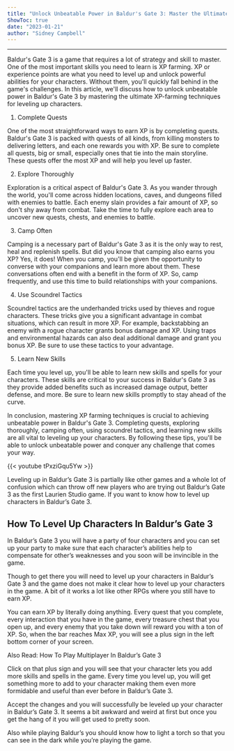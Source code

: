 ```yaml
---
title: "Unlock Unbeatable Power in Baldur's Gate 3: Master the Ultimate XP-Farming Techniques for Leveling Up Characters!"
ShowToc: true 
date: "2023-01-21"
author: "Sidney Campbell"
---
```

*****
Baldur's Gate 3 is a game that requires a lot of strategy and skill to master. One of the most important skills you need to learn is XP farming. XP or experience points are what you need to level up and unlock powerful abilities for your characters. Without them, you'll quickly fall behind in the game's challenges. In this article, we'll discuss how to unlock unbeatable power in Baldur's Gate 3 by mastering the ultimate XP-farming techniques for leveling up characters.

1. Complete Quests

One of the most straightforward ways to earn XP is by completing quests. Baldur's Gate 3 is packed with quests of all kinds, from killing monsters to delivering letters, and each one rewards you with XP. Be sure to complete all quests, big or small, especially ones that tie into the main storyline. These quests offer the most XP and will help you level up faster.

2. Explore Thoroughly

Exploration is a critical aspect of Baldur's Gate 3. As you wander through the world, you'll come across hidden locations, caves, and dungeons filled with enemies to battle. Each enemy slain provides a fair amount of XP, so don't shy away from combat. Take the time to fully explore each area to uncover new quests, chests, and enemies to battle.

3. Camp Often

Camping is a necessary part of Baldur's Gate 3 as it is the only way to rest, heal and replenish spells. But did you know that camping also earns you XP? Yes, it does! When you camp, you'll be given the opportunity to converse with your companions and learn more about them. These conversations often end with a benefit in the form of XP. So, camp frequently, and use this time to build relationships with your companions.

4. Use Scoundrel Tactics

Scoundrel tactics are the underhanded tricks used by thieves and rogue characters. These tricks give you a significant advantage in combat situations, which can result in more XP. For example, backstabbing an enemy with a rogue character grants bonus damage and XP. Using traps and environmental hazards can also deal additional damage and grant you bonus XP. Be sure to use these tactics to your advantage.

5. Learn New Skills

Each time you level up, you'll be able to learn new skills and spells for your characters. These skills are critical to your success in Baldur's Gate 3 as they provide added benefits such as increased damage output, better defense, and more. Be sure to learn new skills promptly to stay ahead of the curve.

In conclusion, mastering XP farming techniques is crucial to achieving unbeatable power in Baldur's Gate 3. Completing quests, exploring thoroughly, camping often, using scoundrel tactics, and learning new skills are all vital to leveling up your characters. By following these tips, you'll be able to unlock unbeatable power and conquer any challenge that comes your way.

{{< youtube tPxziGqu5Yw >}} 



Leveling up in Baldur’s Gate 3 is partially like other games and a whole lot of confusion which can throw off new players who are trying out Baldur’s Gate 3 as the first Laurien Studio game. If you want to know how to level up characters in Baldur’s Gate 3.
 
## How To Level Up Characters In Baldur’s Gate 3
 
In Baldur’s Gate 3 you will have a party of four characters and you can set up your party to make sure that each character’s abilities help to compensate for other’s weaknesses and you soon will be invincible in the game.
 
Though to get there you will need to level up your characters in Baldur’s Gate 3 and the game does not make it clear how to level up your characters in the game. A bit of it works a lot like other RPGs where you still have to earn XP.
 

 
You can earn XP by literally doing anything. Every quest that you complete, every interaction that you have in the game, every treasure chest that you open up, and every enemy that you take down will reward you with a ton of XP. So, when the bar reaches Max XP, you will see a plus sign in the left bottom corner of your screen.
 
Also Read: How To Play Multiplayer In Baldur’s Gate 3
 
Click on that plus sign and you will see that your character lets you add more skills and spells in the game. Every time you level up, you will get something more to add to your character making them even more formidable and useful than ever before in Baldur’s Gate 3.
 
Accept the changes and you will successfully be leveled up your character in Baldur’s Gate 3. It seems a bit awkward and weird at first but once you get the hang of it you will get used to pretty soon.
 
Also while playing Baldur’s you should know how to light a torch so that you can see in the dark while you’re playing the game.




